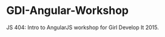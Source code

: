 GDI-Angular-Workshop
====================

JS 404: Intro to AngularJS workshop for Girl Develop It 2015.
